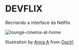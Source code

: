 # DEVFLIX 
Recriando a interface da Netflix


![lounge-cinema-at-home](https://user-images.githubusercontent.com/99370978/214671530-6b264807-1092-4d94-8478-3d0598c9dedd.png)



Illustration by <a href="https://icons8.com/illustrations/author/eEbrZFlkyZbD">Anna A</a> from <a href="https://icons8.com/illustrations">Ouch!</a>

